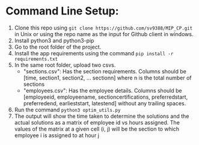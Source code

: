 Command Line Setup:
===================
1. Clone this repo using ```git clone https://github.com/sv9388/MIP_CP.git``` in Unix or using the repo name as the input for Github client in windows.
2. Install python3 and python3-pip
3. Go to the root folder of the project.
4. Install the app requirements using the command ```pip install -r requirements.txt```
5. In the same root folder, upload two csvs. 
   * "sections.csv": Has the section requirements. Columns should be [time, section1, section2, ... sectionn] where n is the total number of sections
   * "employees.csv": Has the employee details. Columns should be [employeeid, employeename, sectioncertifications, preferredstart, preferredend, earlieststart, latestend] without any trailing spaces.
6. Run the command ```python3 optim_utils.py```
7. The output will show the time taken to determine the solutions and the actual solutions as a matrix of employee id vs hours assigned. The values of the matrix at a given cell (i, j) will be the section to which employee i is assigned to at hour j
